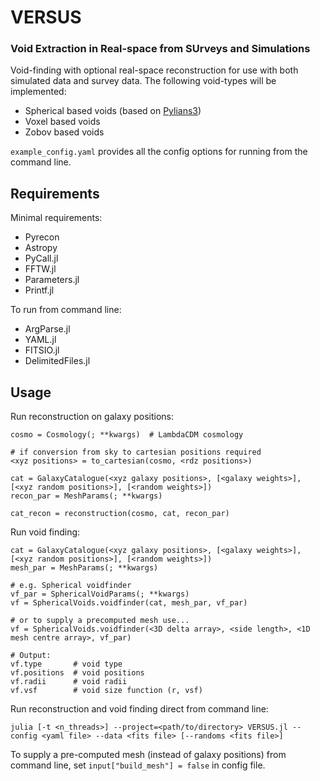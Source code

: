 # VERSUS
### Void Extraction in Real-space from SUrveys and Simulations
Void-finding with optional real-space reconstruction for use with both simulated data and survey data. The following void-types will be implemented:
- Spherical based voids (based on [Pylians3](https://github.com/franciscovillaescusa/Pylians3))
- Voxel based voids
- Zobov based voids

```example_config.yaml``` provides all the config options for running from the command line.

## Requirements

Minimal requirements:
- Pyrecon
- Astropy
- PyCall.jl
- FFTW.jl
- Parameters.jl
- Printf.jl

To run from command line:
- ArgParse.jl
- YAML.jl
- FITSIO.jl
- DelimitedFiles.jl

## Usage
Run reconstruction on galaxy positions:
```
cosmo = Cosmology(; **kwargs)  # LambdaCDM cosmology

# if conversion from sky to cartesian positions required
<xyz positions> = to_cartesian(cosmo, <rdz positions>)

cat = GalaxyCatalogue(<xyz galaxy positions>, [<galaxy weights>], [<xyz random positions>], [<random weights>])
recon_par = MeshParams(; **kwargs)

cat_recon = reconstruction(cosmo, cat, recon_par)
```

Run void finding:
```
cat = GalaxyCatalogue(<xyz galaxy positions>, [<galaxy weights>], [<xyz random positions>], [<random weights>])
mesh_par = MeshParams(; **kwargs)

# e.g. Spherical voidfinder
vf_par = SphericalVoidParams(; **kwargs)
vf = SphericalVoids.voidfinder(cat, mesh_par, vf_par)

# or to supply a precomputed mesh use...
vf = SphericalVoids.voidfinder(<3D delta array>, <side length>, <1D mesh centre array>, vf_par)

# Output:
vf.type       # void type
vf.positions  # void positions
vf.radii      # void radii
vf.vsf        # void size function (r, vsf)
```

Run reconstruction and void finding direct from command line:
```
julia [-t <n_threads>] --project=<path/to/directory> VERSUS.jl --config <yaml file> --data <fits file> [--randoms <fits file>]
```
To supply a pre-computed mesh (instead of galaxy positions) from command line, set ```input["build_mesh"] = false``` in config file.
